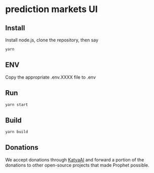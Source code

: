 # prediction markets UI

## Install

Install node.js, clone the repository, then say

```sh
yarn
```

## ENV

Copy the appropriate .env.XXXX file to .env

## Run

```sh
yarn start
```

## Build

```sh
yarn build
```

## Donations

We accept donations through [KatyaAI](https://KatyaAI.org) and forward a portion of the donations to other open-source projects that made Prophet possible.
